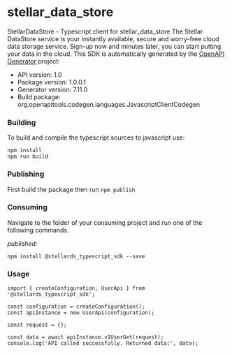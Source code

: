 # stellar_data_store

StellarDataStore - Typescript client for stellar_data_store
The Stellar DataStore service is your instantly available, secure and worry-free cloud data storage service. Sign-up now and minutes later, you can start putting your data in the cloud.
This SDK is automatically generated by the [OpenAPI Generator](https://openapi-generator.tech) project:

- API version: 1.0
- Package version: 1.0.0.1
- Generator version: 7.11.0
- Build package: org.openapitools.codegen.languages.JavascriptClientCodegen


### Building

To build and compile the typescript sources to javascript use:
```
npm install
npm run build
```

### Publishing

First build the package then run ```npm publish```

### Consuming

Navigate to the folder of your consuming project and run one of the following commands.

_published:_

```
npm install @stellards_typescript_sdk --save
```

### Usage

```
import { createConfiguration, UserApi } from '@stellards_typescript_sdk';

const configuration = createConfiguration();
const apiInstance = new UserApi(configuration);

const request = {};

const data = await apiInstance.v1UserGet(request);
console.log('API called successfully. Returned data:', data);

```
